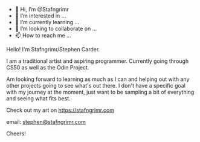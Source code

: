 - 👋 Hi, I’m @Stafngrimr
- 👀 I’m interested in ...
- 🌱 I’m currently learning ...
- 💞️ I’m looking to collaborate on ...
- 📫 How to reach me ...


Hello! I'm Stafngrimr/Stephen Carder.

I am a traditional artist and aspiring programmer. Currently going through CS50 as well as the Odin Project.

Am looking forward to learning as much as I can and helping out with any other projects going to see what's out there. I don't have
a specific goal with my journey at the moment, just want to be sampling a bit of everything and seeing what fits best.

Check out my art on https://stafngrimr.com

email: stephen@stafngrimr.com

Cheers!
